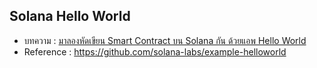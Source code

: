Solana Hello World
---

- บทความ : [มาลองหัดเขียน Smart Contract บน Solana กัน ด้วยแอพ Hello World](https://devahoy.com/blog/hello-solana-program)
- Reference : https://github.com/solana-labs/example-helloworld